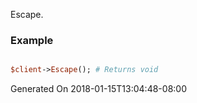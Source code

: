 Escape.
### Example

```perl

$client->Escape(); # Returns void
```


Generated On 2018-01-15T13:04:48-08:00